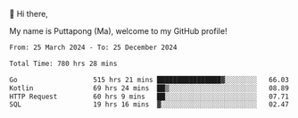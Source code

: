 👋 Hi there,

My name is Puttapong (Ma), welcome to my GitHub profile!

<!--START_SECTION:waka-->

```txt
From: 25 March 2024 - To: 25 December 2024

Total Time: 780 hrs 28 mins

Go                   515 hrs 21 mins ████████████████▓░░░░░░░░   66.03 %
Kotlin               69 hrs 24 mins  ██▒░░░░░░░░░░░░░░░░░░░░░░   08.89 %
HTTP Request         60 hrs 9 mins   ██░░░░░░░░░░░░░░░░░░░░░░░   07.71 %
SQL                  19 hrs 16 mins  ▓░░░░░░░░░░░░░░░░░░░░░░░░   02.47 %
```

<!--END_SECTION:waka-->
